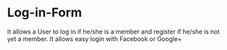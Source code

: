 # Log-in-Form
It allows a User to log in if he/she is a member and register if he/she is not yet a member.
It allows easy login with Facebook or Google+
